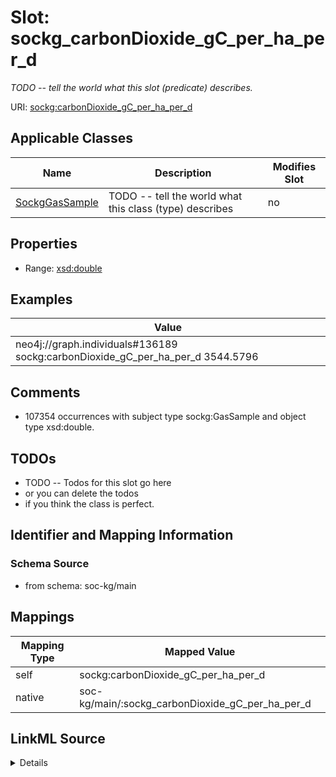 

# Slot: sockg_carbonDioxide_gC_per_ha_per_d


_TODO -- tell the world what this slot (predicate) describes._





URI: [sockg:carbonDioxide_gC_per_ha_per_d](http://www.semanticweb.org/sockg/ontologies/2024/0/soil-carbon-ontology/carbonDioxide_gC_per_ha_per_d)



<!-- no inheritance hierarchy -->





## Applicable Classes

| Name | Description | Modifies Slot |
| --- | --- | --- |
| [SockgGasSample](../classes/SockgGasSample.md) | TODO -- tell the world what this class (type) describes |  no  |







## Properties

* Range: [xsd:double](http://www.w3.org/2001/XMLSchema#double)






## Examples

| Value |
| --- |
| neo4j://graph.individuals#136189 sockg:carbonDioxide_gC_per_ha_per_d 3544.5796 |

## Comments

* 107354 occurrences with subject type sockg:GasSample and object type xsd:double.

## TODOs

* TODO -- Todos for this slot go here
* or you can delete the todos
* if you think the class is perfect.

## Identifier and Mapping Information







### Schema Source


* from schema: soc-kg/main




## Mappings

| Mapping Type | Mapped Value |
| ---  | ---  |
| self | sockg:carbonDioxide_gC_per_ha_per_d |
| native | soc-kg/main/:sockg_carbonDioxide_gC_per_ha_per_d |




## LinkML Source

<details>
```yaml
name: sockg_carbonDioxide_gC_per_ha_per_d
description: TODO -- tell the world what this slot (predicate) describes.
todos:
- TODO -- Todos for this slot go here
- or you can delete the todos
- if you think the class is perfect.
comments:
- 107354 occurrences with subject type sockg:GasSample and object type xsd:double.
examples:
- value: neo4j://graph.individuals#136189 sockg:carbonDioxide_gC_per_ha_per_d 3544.5796
from_schema: soc-kg/main
rank: 1000
slot_uri: sockg:carbonDioxide_gC_per_ha_per_d
alias: sockg_carbonDioxide_gC_per_ha_per_d
domain_of:
- sockg_GasSample
range: double

```
</details>
